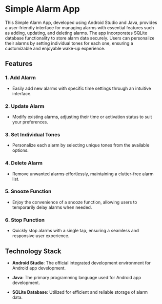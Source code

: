 # Simple Alarm App

This Simple Alarm App, developed using Android Studio and Java, provides a user-friendly interface for managing alarms with essential features such as adding, updating, and deleting alarms. The app incorporates SQLite database functionality to store alarm data securely. Users can personalize their alarms by setting individual tones for each one, ensuring a customizable and enjoyable wake-up experience.

## Features

### 1. Add Alarm
   - Easily add new alarms with specific time settings through an intuitive interface.

### 2. Update Alarm
   - Modify existing alarms, adjusting their time or activation status to suit your preferences.

### 3. Set Individual Tones
   - Personalize each alarm by selecting unique tones from the available options.

### 4. Delete Alarm
   - Remove unwanted alarms effortlessly, maintaining a clutter-free alarm list.

### 5. Snooze Function
   - Enjoy the convenience of a snooze function, allowing users to temporarily delay alarms when needed.

### 6. Stop Function
   - Quickly stop alarms with a single tap, ensuring a seamless and responsive user experience.

## Technology Stack

- **Android Studio**: The official integrated development environment for Android app development.
  
- **Java**: The primary programming language used for Android app development.

- **SQLite Database**: Utilized for efficient and reliable storage of alarm data.

